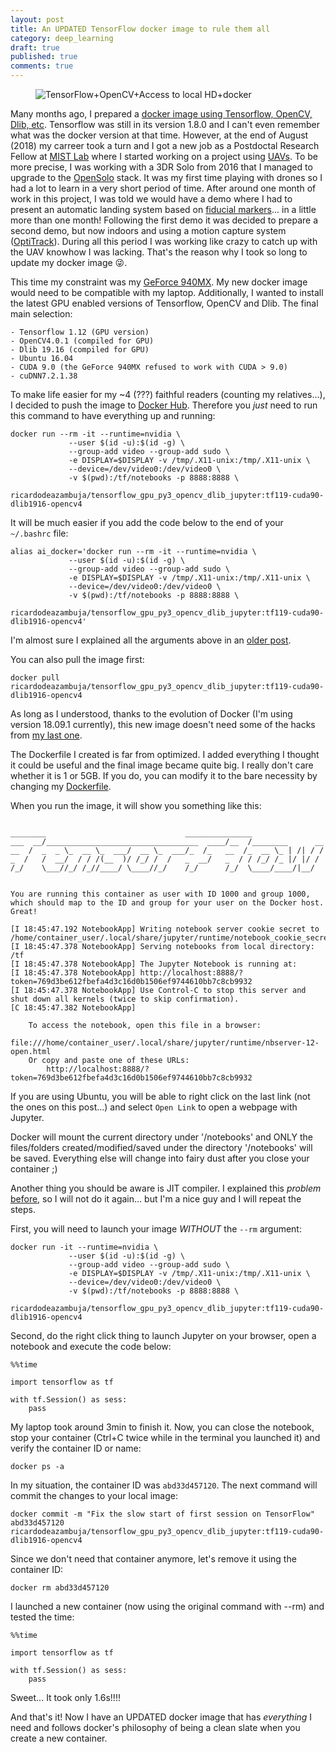 ```yaml
---
layout: post
title: An UPDATED TensorFlow docker image to rule them all
category: deep_learning
draft: true
published: true
comments: true
---
```


<figure>
  <img src="{{ site.url }}/public/images/tensorflow_tuning_updated.png?style=centerme" alt="TensorFlow+OpenCV+Access to local HD+docker">
</figure>
<!--more-->

Many months ago, I prepared a [docker image using Tensorflow, OpenCV, Dlib, etc](https://ricardodeazambuja.com/deep_learning/2018/05/04/tuning_tensorflow_docker/). Tensorflow was still in its version 1.8.0 and I can't even remember what was the docker version at that time. However, at the end of August (2018) my carreer took a turn and I got a new job as a Postdoctal Research Fellow at [MIST Lab](http://mistlab.ca/) where I started working on a project using [UAVs](https://en.wikipedia.org/wiki/Unmanned_aerial_vehicle). To be more precise, I was working with a 3DR Solo from 2016 that I managed to upgrade to the [OpenSolo](https://github.com/OpenSolo) stack. It was my first time playing with drones so I had a lot to learn in a very short period of time. After around one month of work in this project, I was told we would have a demo where I had to present an automatic landing system based on [fiducial markers](https://en.wikipedia.org/wiki/Fiducial_marker)... in a little more than one month! Following the first demo it was decided to prepare a second demo, but now indoors and using a motion capture system ([OptiTrack](https://optitrack.com/)). During all this period I was working like crazy to catch up with the UAV knowhow I was lacking. That's the reason why I took so long to update my docker image :stuck_out_tongue_winking_eye:.

This time my constraint was my [GeForce 940MX](https://www.geforce.com/hardware/notebook-gpus/geforce-940mx). My new docker image would need to be compatible with my laptop. Additionally, I wanted to install the latest GPU enabled versions of Tensorflow, OpenCV and Dlib. The final main selection:
```
- Tensorflow 1.12 (GPU version)
- OpenCV4.0.1 (compiled for GPU)
- Dlib 19.16 (compiled for GPU)
- Ubuntu 16.04
- CUDA 9.0 (the GeForce 940MX refused to work with CUDA > 9.0)
- cuDNN7.2.1.38
```

To make life easier for my ~4 (???) faithful readers (counting my relatives...), I decided to push the image to [Docker Hub](https://hub.docker.com/r/ricardodeazambuja/tensorflow_gpu_py3_opencv_dlib_jupyter). Therefore you *just* need to run this command to have everything up and running:
```
docker run --rm -it --runtime=nvidia \
             --user $(id -u):$(id -g) \
             --group-add video --group-add sudo \
             -e DISPLAY=$DISPLAY -v /tmp/.X11-unix:/tmp/.X11-unix \
             --device=/dev/video0:/dev/video0 \
             -v $(pwd):/tf/notebooks -p 8888:8888 \
             ricardodeazambuja/tensorflow_gpu_py3_opencv_dlib_jupyter:tf119-cuda90-dlib1916-opencv4
```

It will be much easier if you add the code below to the end of your `~/.bashrc` file:
```
alias ai_docker='docker run --rm -it --runtime=nvidia \
             --user $(id -u):$(id -g) \
             --group-add video --group-add sudo \
             -e DISPLAY=$DISPLAY -v /tmp/.X11-unix:/tmp/.X11-unix \
             --device=/dev/video0:/dev/video0 \
             -v $(pwd):/tf/notebooks -p 8888:8888 \
             ricardodeazambuja/tensorflow_gpu_py3_opencv_dlib_jupyter:tf119-cuda90-dlib1916-opencv4' 
```
I'm almost sure I explained all the arguments above in an [older post](https://ricardodeazambuja.com/deep_learning/2018/05/04/tuning_tensorflow_docker/).

You can also pull the image first:
```
docker pull ricardodeazambuja/tensorflow_gpu_py3_opencv_dlib_jupyter:tf119-cuda90-dlib1916-opencv4
```

As long as I understood, thanks to the evolution of Docker (I'm using version 18.09.1 currently), this new image doesn't need some of the hacks from [my last one](https://ricardodeazambuja.com/deep_learning/2018/05/04/tuning_tensorflow_docker).

The Dockerfile I created is far from optimized. I added everything I thought it could be useful and the final image became quite big. I really don't care whether it is 1 or 5GB. If you do, you can modify it to the bare necessity by changing my [Dockerfile](https://gist.github.com/ricardodeazambuja/bdd59d9e2e9bae67313c8f6bd3da76a8).

When you run the image, it will show you something like this:
```

________                               _______________                
___  __/__________________________________  ____/__  /________      __
__  /  _  _ \_  __ \_  ___/  __ \_  ___/_  /_   __  /_  __ \_ | /| / /
_  /   /  __/  / / /(__  )/ /_/ /  /   _  __/   _  / / /_/ /_ |/ |/ / 
/_/    \___//_/ /_//____/ \____//_/    /_/      /_/  \____/____/|__/


You are running this container as user with ID 1000 and group 1000,
which should map to the ID and group for your user on the Docker host. Great!

[I 18:45:47.192 NotebookApp] Writing notebook server cookie secret to /home/container_user/.local/share/jupyter/runtime/notebook_cookie_secret
[I 18:45:47.378 NotebookApp] Serving notebooks from local directory: /tf
[I 18:45:47.378 NotebookApp] The Jupyter Notebook is running at:
[I 18:45:47.378 NotebookApp] http://localhost:8888/?token=769d3be612fbefa4d3c16d0b1506ef9744610bb7c8cb9932
[I 18:45:47.378 NotebookApp] Use Control-C to stop this server and shut down all kernels (twice to skip confirmation).
[C 18:45:47.382 NotebookApp] 
    
    To access the notebook, open this file in a browser:
        file:///home/container_user/.local/share/jupyter/runtime/nbserver-12-open.html
    Or copy and paste one of these URLs:
        http://localhost:8888/?token=769d3be612fbefa4d3c16d0b1506ef9744610bb7c8cb9932

```

If you are using Ubuntu, you will be able to right click on the last link (not the ones on this post...) and select `Open Link` to open a webpage with Jupyter.  

<div class="message">
  Docker will mount the current directory under '/notebooks' and ONLY the files/folders created/modified/saved under the directory '/notebooks' will be saved. Everything else will change into fairy dust after you close your container ;)
</div>

Another thing you should be aware is JIT compiler. I explained this *problem* [before](https://ricardodeazambuja.com/deep_learning/2018/05/12/testing-tensorflow-docker/), so I will not do it again... but I'm a nice guy and I will repeat the steps.

First, you will need to launch your image *WITHOUT* the `--rm` argument:
```
docker run -it --runtime=nvidia \
             --user $(id -u):$(id -g) \
             --group-add video --group-add sudo \
             -e DISPLAY=$DISPLAY -v /tmp/.X11-unix:/tmp/.X11-unix \
             --device=/dev/video0:/dev/video0 \
             -v $(pwd):/tf/notebooks -p 8888:8888 \
             ricardodeazambuja/tensorflow_gpu_py3_opencv_dlib_jupyter:tf119-cuda90-dlib1916-opencv4
```

Second, do the right click thing to launch Jupyter on your browser, open a notebook and execute the code below:
```
%%time

import tensorflow as tf

with tf.Session() as sess:
    pass
```

My laptop took around 3min to finish it. Now, you can close the notebook, stop your container (Ctrl+C twice while in the terminal you launched it) and verify the container ID or name:
```
docker ps -a
```

In my situation, the container ID was `abd33d457120`. The next command will commit the changes to your local image:
```
docker commit -m "Fix the slow start of first session on TensorFlow" abd33d457120 ricardodeazambuja/tensorflow_gpu_py3_opencv_dlib_jupyter:tf119-cuda90-dlib1916-opencv4
```

Since we don't need that container anymore, let's remove it using the container ID:
```
docker rm abd33d457120
```

I launched a new container (now using the original command with --rm) and tested the time:
```
%%time

import tensorflow as tf

with tf.Session() as sess:
    pass
```
Sweet... It took only 1.6s!!!!

And that's it! Now I have an UPDATED docker image that has *everything* I need and follows docker's philosophy of being a clean slate when you create a new container.